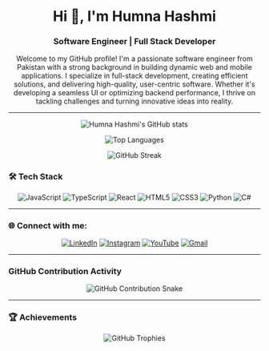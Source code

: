 <h1 align="center">Hi 👋, I'm Humna Hashmi</h1>
<h3 align="center">Software Engineer | Full Stack Developer</h3>

<p align="center">Welcome to my GitHub profile! I'm a passionate software engineer from Pakistan with a strong background in building dynamic web and mobile applications. I specialize in full-stack development, creating efficient solutions, and delivering high-quality, user-centric software. Whether it's developing a seamless UI or optimizing backend performance, I thrive on tackling challenges and turning innovative ideas into reality.</p>

---

<p align="center">
  <img align="center" src="https://github-readme-stats.vercel.app/api?username=humnahashmi&show_icons=true&theme=radical&count_private=true" alt="Humna Hashmi's GitHub stats" />
</p>

<p align="center">
  <img align="center" src="https://github-readme-stats.vercel.app/api/top-langs/?username=humnahashmi&layout=compact&theme=radical" alt="Top Languages" />
</p>

<p align="center">
  <img align="center" src="https://github-readme-streak-stats.herokuapp.com/?user=humnahashmi&theme=radical" alt="GitHub Streak" />
</p>

### 🛠 Tech Stack

<p align="center">
  <img src="https://img.shields.io/badge/JavaScript-F7DF1E?style=for-the-badge&logo=javascript&logoColor=black" alt="JavaScript" />
  <img src="https://img.shields.io/badge/TypeScript-007ACC?style=for-the-badge&logo=typescript&logoColor=white" alt="TypeScript" />
  <img src="https://img.shields.io/badge/React-61DAFB?style=for-the-badge&logo=react&logoColor=black" alt="React" />
  <img src="https://img.shields.io/badge/HTML5-E34F26?style=for-the-badge&logo=html5&logoColor=white" alt="HTML5" />
  <img src="https://img.shields.io/badge/CSS3-1572B6?style=for-the-badge&logo=css3&logoColor=white" alt="CSS3" />
  <img src="https://img.shields.io/badge/Python-3776AB?style=for-the-badge&logo=python&logoColor=white" alt="Python" />
  <img src="https://img.shields.io/badge/C%23-239120?style=for-the-badge&logo=csharp&logoColor=white" alt="C#" />
</p>

---

### 🌐 Connect with me:

<p align="center">
  <a href="https://linkedin.com/in/humnahashmi" target="_blank"><img src="https://img.shields.io/badge/LinkedIn-0077B5?style=for-the-badge&logo=linkedin&logoColor=white" alt="LinkedIn" /></a>
  <a href="https://instagram.com/humnahashmi" target="_blank"><img src="https://img.shields.io/badge/Instagram-E4405F?style=for-the-badge&logo=instagram&logoColor=white" alt="Instagram" /></a>
  <a href="https://youtube.com/c/humnahashmi" target="_blank"><img src="https://img.shields.io/badge/YouTube-FF0000?style=for-the-badge&logo=youtube&logoColor=white" alt="YouTube" /></a>
  <a href="mailto:humnahashmi@example.com"><img src="https://img.shields.io/badge/Gmail-D14836?style=for-the-badge&logo=gmail&logoColor=white" alt="Gmail" /></a>
</p>

---

### GitHub Contribution Activity

<p align="center">
  <img src="https://github.com/humnahashmi/humnahashmi/blob/output/github-contribution-grid-snake.svg" alt="GitHub Contribution Snake" />
</p>

---

### 🏆 Achievements

<p align="center">
  <img src="https://github-profile-trophy.vercel.app/?username=humnahashmi&theme=radical&row=1&column=7" alt="GitHub Trophies" />
</p>


